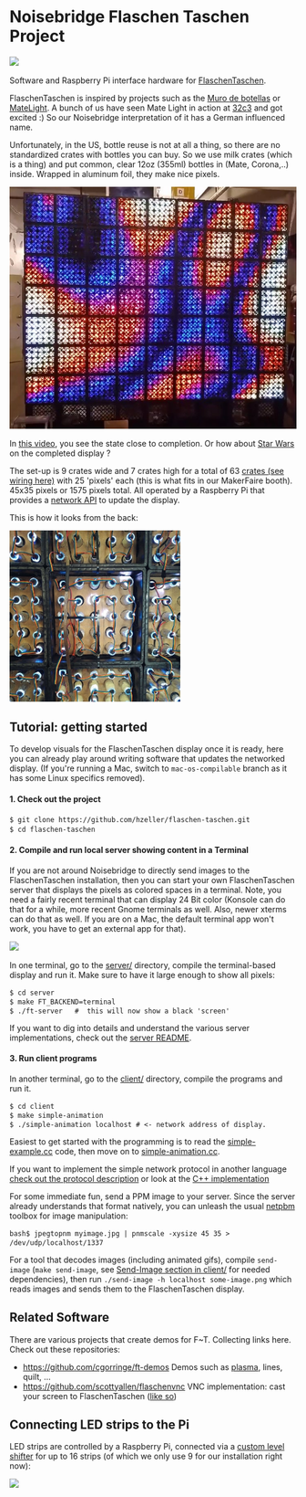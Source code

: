 Noisebridge Flaschen Taschen Project
====================================


<a href="https://noisebridge.net/wiki/Flaschen_Taschen"><img src="img/flaschen-taschen-logo.png"></a>

Software and Raspberry Pi interface hardware for [FlaschenTaschen].

FlaschenTaschen is inspired by projects such as the [Muro de botellas]
or [MateLight]. A bunch of us have seen Mate Light in action at [32c3] and got
excited :)
So our Noisebridge interpretation of it has a German influenced name.

Unfortunately, in the US, bottle reuse is not at all a thing, so there
are no standardized crates with bottles you can buy.
So we use milk crates (which is a thing) and put common, clear 12oz (355ml)
bottles in (Mate, Corona,..) inside. Wrapped in aluminum foil, they
make nice pixels.

![](./img/ft-completed.jpg)

In [this video][7of9-video], you see the state close to completion. Or how about
[Star Wars](https://www.youtube.com/watch?v=s3pGp_Vf4Pk) on the completed
display ?

The set-up is 9 crates wide and 7 crates high for a total of
63 [crates (see wiring here)](./doc/wiring.md) with 25 'pixels' each
(this is what fits in our MakerFaire booth). 45x35 pixels or 1575 pixels total.
All operated by a Raspberry Pi that provides a [network API][protocols] to
update the display.

This is how it looks from the back:

<a href="img/crate-arrange.jpg"><img src="img/crate-arrange.jpg" width="300px"></a>

## Tutorial: getting started

To develop visuals for the FlaschenTaschen display once it is ready, here you
can already play around writing software that updates the networked display.
(If you're running a Mac, switch to `mac-os-compilable` branch as it has some
Linux specifics removed).

#### 1. Check out the project

```bash
$ git clone https://github.com/hzeller/flaschen-taschen.git
$ cd flaschen-taschen
```

#### 2. Compile and run local server showing content in a Terminal

If you are not around Noisebridge to directly send images to the FlaschenTaschen
installation, then you can start your own FlaschenTaschen server that displays
the pixels as colored spaces in a terminal. Note, you need a fairly recent
terminal that can display 24 Bit color (Konsole can do that for a while, more
recent Gnome terminals as well. Also, newer xterms can do that as well. If you
are on a Mac, the default terminal app won't work, you have to get an external
app for that).

<a href="server/#terminal"><img src="img/terminal-screenshot.png" width="200px"></a>


In one terminal, go to the [server/](./server) directory, compile the
terminal-based display and run it. Make sure to have it large enough to show
all pixels:

```
$ cd server
$ make FT_BACKEND=terminal
$ ./ft-server   #  this will now show a black 'screen'
```

If you want to dig into details and understand the various server
implementations, check out the [server README](./server/README.md).

#### 3. Run client programs
In another terminal, go to the [client/](./client) directory, compile
the programs and run it.

```
$ cd client
$ make simple-animation
$ ./simple-animation localhost # <- network address of display.
```

Easiest to get started with the programming is
to read the [simple-example.cc](./client/simple-example.cc) code, then move on
to [simple-animation.cc](./client/simple-animation.cc).

If you want to implement the simple network protocol in another language
[check out the protocol description](./doc/protocols.md) or look at the
[C++ implementation](./client/udp-flaschen-taschen.cc)

For some immediate fun, send a PPM image to your server. Since the server
already understands that format natively, you can unleash the usual
[netpbm] toolbox for image manipulation:

```
bash$ jpegtopnm myimage.jpg | pnmscale -xysize 45 35 > /dev/udp/localhost/1337
```

For a tool that decodes images (including animated gifs), compile `send-image`
(`make send-image`, see
[Send-Image section in client/](./client/README.md#send-image) for needed
dependencies), then run
`./send-image -h localhost some-image.png` which reads images and
sends them to the FlaschenTaschen display.

## Related Software

There are various projects that create demos for F~T. Collecting links here.
Check out these repositories:

  * https://github.com/cgorringe/ft-demos Demos such as [plasma](./img/ft-completed.jpg), lines, quilt, ...
  * https://github.com/scottyallen/flaschenvnc VNC implementation: cast your screen to FlaschenTaschen ([like so](https://www.youtube.com/watch?v=s3pGp_Vf4Pk))

## Connecting LED strips to the Pi

LED strips are controlled by a Raspberry Pi, connected via
a [custom level shifter](./hardware) for up to 16 strips (of which we only
use 9 for our installation right now):

<a href="hardware/"><img src="img/pi-adapter-pcb.png" width="200px"></a>

[FlaschenTaschen]: https://noisebridge.net/wiki/Flaschen_Taschen
[Muro de botellas]: http://www.zuloark.com/muro-de-botellas/
[MateLight]: https://github.com/jaseg/matelight
[RGB Matrix Adapter]: https://github.com/hzeller/rpi-rgb-led-matrix/tree/master/adapter/active-3
[32c3]: https://events.ccc.de/congress/2015/wiki/Static:Main_Page
[protocols]: ./doc/protocols.md
[netpbm]: http://netpbm.sourceforge.net/
[2025-video]: https://www.youtube.com/watch?v=hs8FoROzE4M
[7of9-video]: https://www.youtube.com/watch?v=Uc2-8ntcEpY
